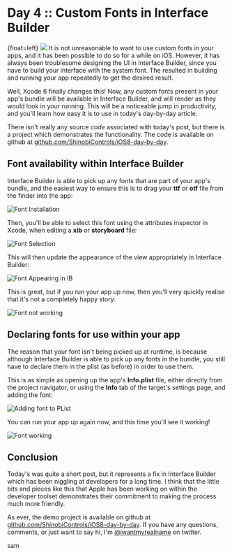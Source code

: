 # Day 4 :: Custom Fonts in Interface Builder

{float=left}
![](images/04/thumbnail.png)
It is not unreasonable to want to use custom fonts in your apps, and it has been
possible to do so for a while on iOS. However, it has always been troublesome
designing the UI in Interface Builder, since you have to build your interface
with the system font. The resulted in building and running your app repeatedly
to get the desired result.

Well, Xcode 6 finally changes this! Now, any custom fonts present in your app's
bundle will be available in Interface Builder, and will render as they would
look in your running. This will be a noticeable jump in productivity, and you'll
learn how easy it is to use in today's day-by-day article.

There isn't really any source _code_ associated with today's post, but there is
a project which demonstrates the functionality. The code is available on github
at [github.com/ShinobiControls/iOS8-day-by-day](https://github.com/ShinobiControls/iOS8-day-by-day).

## Font availability within Interface Builder

Interface Builder is able to pick up any fonts that are part of your app's bundle,
and the easiest way to ensure this is to drag your __ttf__ or __otf__ file from
the finder into the app:

![Font Installation](images/04/font-installation-in-ib.png)

Then, you'll be able to select this font using the attributes inspector in Xcode,
when editing a __xib__ or __storyboard__ file:

![Font Selection](images/04/font-selection-in-ib.png)

This will then update the appearance of the view appropriately in Interface
Builder:

![Font Appearing in IB](images/04/font-appearing-in-ib.png)

This is great, but if you run your app up now, then you'll very quickly realise
that it's not a completely happy story:

![Font not working](images/04/font-not-working-portrait.png)

## Declaring fonts for use within your app

The reason that your font isn't being picked up at runtime, is because although
Interface Builder is able to pick up any fonts in the bundle, you still have to
declare them in the plist (as before) in order to use them.

This is as simple as opening up the app's __Info.plist__ file, either directly
from the project navigator, or using the __Info__ tab of the target's settings
page, and adding the font:

![Adding font to PList](images/04/font-added-to-plist.png)

You can run your app up again now, and this time you'll see it working!

![Font working](images/04/font-working-portrait.png)

## Conclusion

Today's was quite a short post, but it represents a fix in Interface Builder which
has been niggling at developers for a long time. I think that the little bits
and pieces like this that Apple has been working on within the developer toolset
demonstrates their commitment to making the process much more friendly.

As ever, the demo project is available on github at
[github.com/ShinobiControls/iOS8-day-by-day](https://github.com/ShinobiControls/iOS8-day-by-day).
If you have any questions, comments, or just want to say hi, I'm
[@iwantmyrealname](https://twitter.com/iwantmyrealname) on twitter.

sam

